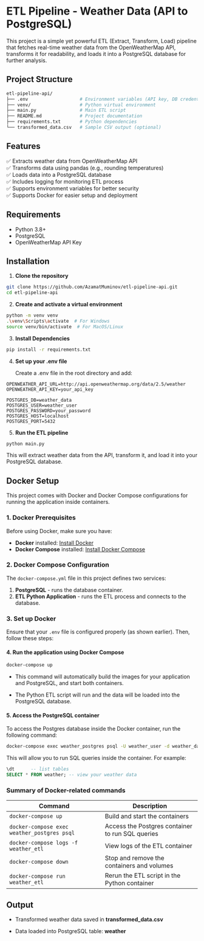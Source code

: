 # ETL Pipeline - Weather Data (API to PostgreSQL)

This project is a simple yet powerful ETL (Extract, Transform, Load) pipeline that fetches real-time weather data from the OpenWeatherMap API, transforms it for readability, and loads it into a PostgreSQL database for further analysis.

## Project Structure
```bash
etl-pipeline-api/
├── .env                   # Environment variables (API key, DB credentials)
├── venv/                  # Python virtual environment
├── main.py                # Main ETL script
├── README.md              # Project documentation
├── requirements.txt       # Python dependencies
└── transformed_data.csv   # Sample CSV output (optional)
```

## Features

✅ Extracts weather data from OpenWeatherMap API  
✅ Transforms data using pandas (e.g., rounding temperatures)  
✅ Loads data into a PostgreSQL database  
✅ Includes logging for monitoring ETL process  
✅ Supports environment variables for better security  
✅ Supports Docker for easier setup and deployment

## Requirements

- Python 3.8+
- PostgreSQL
- OpenWeatherMap API Key

## Installation

1. **Clone the repository**

```bash
git clone https://github.com/AzamatMuminov/etl-pipeline-api.git
cd etl-pipeline-api
```
2. **Create and activate a virtual environment**

```bash
python -m venv venv
.\venv\Scripts\activate  # For Windows
source venv/bin/activate  # For MacOS/Linux
```
3. **Install Dependencies**
```bash
pip install -r requirements.txt
```

4. **Set up your .env file**
    
    Create a .env file in the root directory and add:
```
OPENWEATHER_API_URL=http://api.openweathermap.org/data/2.5/weather
OPENWEATHER_API_KEY=your_api_key

POSTGRES_DB=weather_data
POSTGRES_USER=weather_user
POSTGRES_PASSWORD=your_password
POSTGRES_HOST=localhost
POSTGRES_PORT=5432
```

5. **Run the ETL pipeline**
```bash
python main.py
```
This will extract weather data from the API, transform it, and load it into your PostgreSQL database.

## Docker Setup

This project comes with Docker and Docker Compose configurations for running the application inside containers.

### 1. Docker Prerequisites

Before using Docker, make sure you have:
- **Docker** installed: [Install Docker](https://docs.docker.com/get-docker/)
- **Docker Compose** installed: [Install Docker Compose](https://docs.docker.com/compose/install/)

### 2. Docker Compose Configuration

The `docker-compose.yml` file in this project defines two services:

1. **PostgreSQL** - runs the database container.
2. **ETL Python Application** - runs the ETL process and connects to the database.

### 3. Set up Docker

Ensure that your `.env` file is configured properly (as shown earlier). Then, follow these steps:

#### 4. Run the application using Docker Compose

```bash
docker-compose up
```
- This command will automatically build the images for your application and PostgreSQL, and start both containers.

- The Python ETL script will run and the data will be loaded into the PostgreSQL database.

#### 5. Access the PostgreSQL container
To access the Postgres database inside the Docker container, run the following command:
```bash
docker-compose exec weather_postgres psql -U weather_user -d weather_data
```

This will allow you to run SQL queries inside the container. For example:
```sql
\dt      -- list tables
SELECT * FROM weather; -- view your weather data
```
### Summary of Docker-related commands

| Command                                         | Description                                                       |
|-------------------------------------------------|-------------------------------------------------------------------|
| `docker-compose up`                             | Build and start the containers                                    |
| `docker-compose exec weather_postgres psql`      | Access the Postgres container to run SQL queries                  |
| `docker-compose logs -f weather_etl`            | View logs of the ETL container                                    |
| `docker-compose down`                           | Stop and remove the containers and volumes                        |
| `docker-compose run weather_etl`                | Rerun the ETL script in the Python container                      |


##  Output

- Transformed weather data saved in **transformed_data.csv**

- Data loaded into PostgreSQL table: **weather**